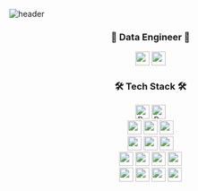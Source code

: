 ![header](https://capsule-render.vercel.app/api?type=waving&color=gradient&height=190&section=header&text=JISU's%20GITHUB!&fontSize=50)

<div align=center>
  
  ### 🌱 Data Engineer 🌱
  <p align="center">
   <a href="mailto:s.zisu0417@gmail.com"><img height="25em" src="https://img.shields.io/badge/Gmail-d14836?style=flat-square&logo=Gmail&logoColor=white&link=gkdms325@gmail.com"/></a>
   <a href="https://hub.docker.com/u/zisu17" target="_blank"><img height="25em" src="https://img.shields.io/badge/DockerHub-2496ED?style=flat-square&logo=Docker&logoColor=white"/></a>
  </p>
  
  ### 🛠 Tech Stack 🛠
  <img height="25em" alt="Python" src ="https://img.shields.io/badge/Python-3776AB.svg?&style=flat-square&logo=Python&logoColor=white"/>
  <img height="25em" alt="Python" src ="https://img.shields.io/badge/R-276DC3.svg?&style=flat-square&logo=R&logoColor=white"/>
  <br />
  <img height="25em" src="https://img.shields.io/badge/Spark-E25A1C?style=flat-square&logo=Apache Spark&logoColor=white"> 
  <img height="25em" src="https://img.shields.io/badge/Docker-2496ED?style=flat-square&logo=Docker&logoColor=white"> 
  <img height="25em" src="https://img.shields.io/badge/Hadoop-66CCFF?style=flat-square&logo=ApacheHadoop&logoColor=white"> 
  <br />
  <img height="25em" src="https://img.shields.io/badge/Oracle-F80000?style=flat-square&logo=Oracle&logoColor=white"> 
  <img height="25em" src="https://img.shields.io/badge/Airflow-017CEE?style=flat-square&logo=Apache Airflow&logoColor=white"> 
  <img height="25em" src="https://img.shields.io/badge/Kafka-231F20?style=flat-square&logo=Apache Kafka&logoColor=white"> 
  <br />
  <img height="25em" src="https://img.shields.io/badge/HTML5-E34F26?style=flat-square&logo=html5&logoColor=white"> 
  <img height="25em" src="https://img.shields.io/badge/CSS-1572B6?style=flat-square&logo=css3&logoColor=white"> 
  <img height="25em" src="https://img.shields.io/badge/Javascript-F7DF1E?style=flat-square&logo=javascript&logoColor=white">
  <img height="25em" src="https://img.shields.io/badge/Django-092E20?style=flat-square&logo=django&logoColor=white">
  <br />
  <img height="25em" src="https://img.shields.io/badge/Git-F05032?style=flat-square&logo=git&logoColor=white">
  <img height="25em" src="https://img.shields.io/badge/Github-181717?style=flat-square&logo=github&logoColor=white">
  <img height="25em" src="https://img.shields.io/badge/Slack-4A154B?style=flat-square&logo=Slack&logoColor=white">
  <img height="25em" src="https://img.shields.io/badge/Trello-0052CC?style=flat-square&logo=Trello&logoColor=white">
  
  <br />
  <br />
  <br />
  
</div>

<!--
**zisu17/zisu17** is a ✨ _special_ ✨ repository because its `README.md` (this file) appears on your GitHub profile.

Here are some ideas to get you started:

- 🔭 I’m currently working on ...
- 🌱 I’m currently learning ...
- 👯 I’m looking to collaborate on ...
- 🤔 I’m looking for help with ...
- 💬 Ask me about ...
- 📫 How to reach me: ...
- 😄 Pronouns: ...
- ⚡ Fun fact: ...
-->
